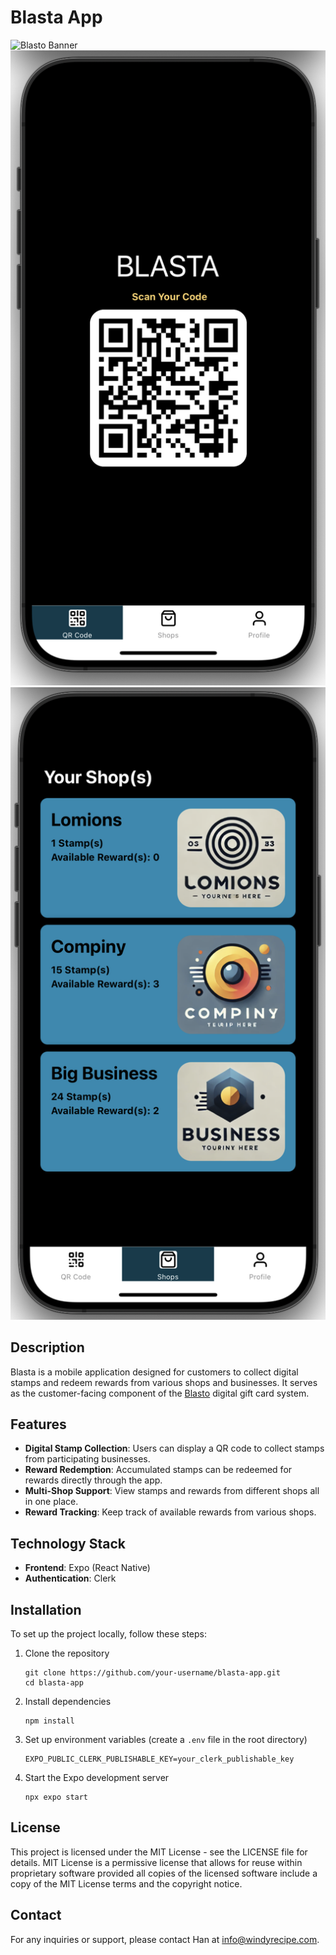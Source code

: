 # Blasta App

<img src="./onboarding-screenshot.png" alt="Blasto Banner" />
<img src="./qr-code-screenshoot.png" alt="Blasto Banner" />
<img src="./your-shop-screenshoot.png" alt="Blasto Banner" />

## Description

Blasta is a mobile application designed for customers to collect digital stamps and redeem rewards from various shops and businesses. It serves as the customer-facing component of the [Blasto](https://github.com/thchan1992/blasto) digital gift card system.

## Features

- **Digital Stamp Collection**: Users can display a QR code to collect stamps from participating businesses.
- **Reward Redemption**: Accumulated stamps can be redeemed for rewards directly through the app.
- **Multi-Shop Support**: View stamps and rewards from different shops all in one place.
- **Reward Tracking**: Keep track of available rewards from various shops.

## Technology Stack

- **Frontend**: Expo (React Native)
- **Authentication**: Clerk

## Installation

To set up the project locally, follow these steps:

1. Clone the repository

   ```
   git clone https://github.com/your-username/blasta-app.git
   cd blasta-app
   ```

2. Install dependencies

   ```
   npm install
   ```

3. Set up environment variables (create a `.env` file in the root directory)

   ```
   EXPO_PUBLIC_CLERK_PUBLISHABLE_KEY=your_clerk_publishable_key
   ```

4. Start the Expo development server
   ```
   npx expo start
   ```

## License

This project is licensed under the MIT License - see the LICENSE file for details.
MIT License is a permissive license that allows for reuse within proprietary software provided all copies of the licensed software include a copy of the MIT License terms and the copyright notice.

## Contact

For any inquiries or support, please contact Han at info@windyrecipe.com.
